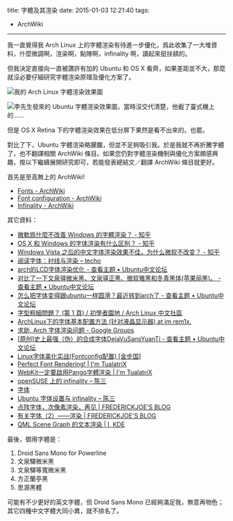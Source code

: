 title: 字體及其渲染
date: 2015-01-03 12:21:40
tags:
- ArchWiki
---
我一直覺得我 Arch Linux 上的字體渲染有待進一步優化，爲此收集了一大堆資料，什麼微調啊，渲染啊，點陣啊，infinality 啊，讀起來挺扶額的。

但我決定直接向一直被讚許有加的 Ubuntu 和 OS X 看齊，如果差距並不大，那麼就沒必要仔細研究字體渲染原理及優化方案了。

![我的 Arch Linux 字體渲染效果圖](https://lh4.googleusercontent.com/-ZfDRusnR8mY/VKdpmkGiG1I/AAAAAAAAJxk/pa2KHpbPIoM/s0/DeepinScreenshot20150103120112.png)

![李先生發來的 Ubuntu 字體渲染效果圖，當時沒交代清楚，他截了臺式機上的……](https://lh5.googleusercontent.com/-yyLEup7ybps/VKdpYOSpaEI/AAAAAAAAJxQ/JeC2SQmaV44/s0/%25E9%2580%2589%25E5%258C%25BA_355.png)

但是 OS X Retina 下的字體渲染效果在低分屏下果然是看不出來的。也罷。

對比了下，Ubuntu 字體渲染略朦朧，但並不足夠吸引我。於是我就不再折騰字體了，也不翻譯相關 ArchWiki 條目。如果您仍對字體渲染機制與優化方案頗感興趣，按以下繼續展開研究即可，若能發表總結文／翻譯 ArchWiki 條目就更好。

首先是至高無上的 ArchWiki!

* [Fonts - ArchWiki](https://wiki.archlinux.org/index.php/Font)
* [Font configuration - ArchWiki](https://wiki.archlinux.org/index.php/Font_configuration)
* [Infinality - ArchWiki](https://wiki.archlinux.org/index.php/Infinality)

其它資料：

* [微軟爲什麼不改善 Windows 的字體渲染？ - 知乎](http://www.zhihu.com/question/21829301)
* [OS X 和 Windows 的字体渲染有什么区别？ - 知乎](http://www.zhihu.com/question/19573048)
* [Windows Vista 之后的中文字体渲染效果不佳，为什么微软不改变？ - 知乎](http://www.zhihu.com/question/20212295)
* [阅读字体：衬线与渲染 – techo](http://cinvro.com/post/read-typography/)
* [arch的LCD字体渲染优化 - 查看主题 • Ubuntu中文论坛](http://forum.ubuntu.org.cn/viewtopic.php?f=155&t=262405)
* [对比了一下文泉驿微米黑、文泉驿正黑、微软雅黑和冬青黑体(苹果丽黑)。 - 查看主题 • Ubuntu中文论坛](http://forum.ubuntu.org.cn/viewtopic.php?f=8&t=394169)
* [怎么把字体变得跟ubuntu一样圆滑？最近转到arch了 - 查看主题 • Ubuntu中文论坛](http://forum.ubuntu.org.cn/viewtopic.php?f=8&t=368351)
* [字型粗細問題？ (第 1 頁) / 初學者園地 / Arch Linux 中文社區](http://archlinux.alone.tw/bbs/viewtopic.php?pid=2012)
* [ArchLinux下的字体基本配置方法 (针对液晶显示器) at im rem1x.](http://imxie.net/2010/06/basic-lcd-font-config-on-archlinux.htm)
* [求助, Arch 字体渲染问题 - Google Groups](https://groups.google.com/forum/#!msg/archlinux-cn/-6KGX4VQAmQ/NUFM1EmOOugJ)
* [[原创]史上最强（伪）的合成字体DejaVuSansYuanTi - 查看主题 • Ubuntu中文论坛](http://forum.ubuntu.org.cn/viewtopic.php?f=8&t=110509&sid=52e087184a04d097119d2c9ab4c3a706)
* [Linux字体美化实战(Fontconfig配置) [金步国]](http://www.jinbuguo.com/gui/linux_fontconfig.html)
* [Perfect Font Rendering! | I'm TualatriX](http://imtx.me/archives/1315.html)
* [WebKit一定要啟用Pango字體渲染 | I'm TualatriX](http://imtx.me/archives/1332.html)
* [openSUSE 上的 infinality – 陈三](http://www.zfanw.com/blog/opensuse-infinality.html)
* [字体](http://i.linuxtoy.org/docs/guide/ch19s07.html)
* [Ubuntu 字体设置与 infinality – 陈三](http://www.zfanw.com/blog/ubuntu-font-render-with-infinality.html)
* [点阵字体，次像素渲染，再见 | FREDERICKJOE'S BLOG](http://blog.hfq.me/adios-low-resol.html)
* [有关字体（2）——渲染 | FREDERICKJOE'S BLOG](http://blog.hfq.me/about-fonts-rendering.html)
* [QML Scene Graph 的文本渲染 | I, KDE](http://www.ikde.org/program/qml-scene-graph-text-render/)

最後，御用字體是：

1. Droid Sans Mono for Powerline
2. 文泉驛微米黑
3. 文泉驛等寬微米黑
4. 方正蘭亭黑
5. 思源黑體

可能有不少更好的英文字體，但 Droid Sans Mono 已經夠滿足我，無意再物色；其它四種中文字體大同小異，就不排名了。
